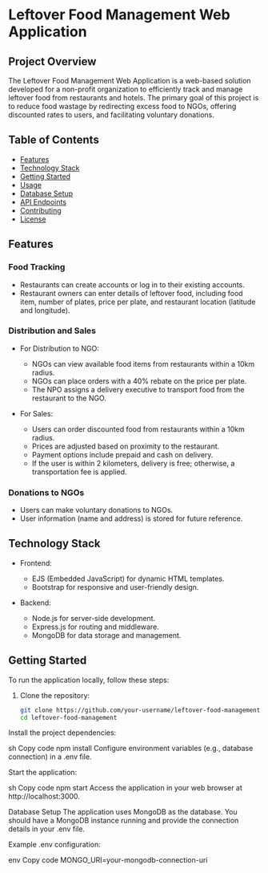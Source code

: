 
# Leftover Food Management Web Application

## Project Overview

The Leftover Food Management Web Application is a web-based solution developed for a non-profit organization to efficiently track and manage leftover food from restaurants and hotels. The primary goal of this project is to reduce food wastage by redirecting excess food to NGOs, offering discounted rates to users, and facilitating voluntary donations.

## Table of Contents

- [Features](#features)
- [Technology Stack](#technology-stack)
- [Getting Started](#getting-started)
- [Usage](#usage)
- [Database Setup](#database-setup)
- [API Endpoints](#api-endpoints)
- [Contributing](#contributing)
- [License](#license)

## Features

### Food Tracking

- Restaurants can create accounts or log in to their existing accounts.
- Restaurant owners can enter details of leftover food, including food item, number of plates, price per plate, and restaurant location (latitude and longitude).

### Distribution and Sales

- For Distribution to NGO:
  - NGOs can view available food items from restaurants within a 10km radius.
  - NGOs can place orders with a 40% rebate on the price per plate.
  - The NPO assigns a delivery executive to transport food from the restaurant to the NGO.

- For Sales:
  - Users can order discounted food from restaurants within a 10km radius.
  - Prices are adjusted based on proximity to the restaurant.
  - Payment options include prepaid and cash on delivery.
  - If the user is within 2 kilometers, delivery is free; otherwise, a transportation fee is applied.

### Donations to NGOs

- Users can make voluntary donations to NGOs.
- User information (name and address) is stored for future reference.

## Technology Stack

- Frontend:
  - EJS (Embedded JavaScript) for dynamic HTML templates.
  - Bootstrap for responsive and user-friendly design.

- Backend:
  - Node.js for server-side development.
  - Express.js for routing and middleware.
  - MongoDB for data storage and management.

## Getting Started

To run the application locally, follow these steps:

1. Clone the repository:
   ```sh
   git clone https://github.com/your-username/leftover-food-management.git
   cd leftover-food-management
Install the project dependencies:

sh
Copy code
npm install
Configure environment variables (e.g., database connection) in a .env file.

Start the application:

sh
Copy code
npm start
Access the application in your web browser at http://localhost:3000.

Database Setup
The application uses MongoDB as the database. You should have a MongoDB instance running and provide the connection details in your .env file.

Example .env configuration:

env
Copy code
MONGO_URI=your-mongodb-connection-uri